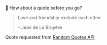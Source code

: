 📣 How about a quote before you go?

> Love and friendship exclude each other.
>
> <p>- Jean de La Bruyère</p>

Quote requested from [Random Quotes API](https://github.com/lukePeavey/quotable)
